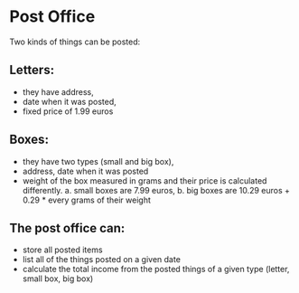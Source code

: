 
# Post Office

Two kinds of things can be posted:

## Letters:

* they have address,
* date when it was posted,
* fixed price of 1.99 euros

## Boxes:

* they have two types (small and big box),
* address, date when it was posted 
* weight of the box measured in grams and their price is calculated differently.
a. small boxes are 7.99 euros,
b. big boxes are 10.29 euros + 0.29 * every grams of their weight


## The post office can:

* store all posted items
* list all of the things posted on a given date
* calculate the total income from the posted things of a given type (letter, small box, big box)

